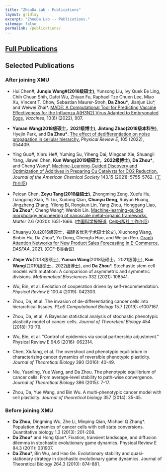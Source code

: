 ```yaml
---
title: "ZhouDa Lab - Publications"
layout: gridlay
excerpt: "ZhouDa Lab -- Publications."
sitemap: false
permalink: /publications/
---
```



## [Full Publications](https://scholar.google.com/citations?user=i9YneRcAAAAJ&hl=zh-CN) 

## Selected Publications 

### After joining XMU

- Hui Chen\#, **Junqiu Wang\#(2016级硕士)**, Yunsong Liu, Ivy Quek Ee Ling, Chih Chuan Shih, Dafei Wu, Zhiyan Fu, Raphael Tze Chuen Lee, Miao Xu, Vincent T. Chow, Sebastian Maurer-Stroh, **Da Zhou\***, Jianjun Liu\*, and Weiwei Zhai\*. [MADE: A Computational Tool for Predicting Vaccine Effectiveness for the Influenza A(H3N2) Virus Adapted to Embryonated Eggs.](https://www.mdpi.com/2076-393X/10/6/907) *Vaccines*, 10(6) (2022), 907.
- **Yuman Wang(2018级硕士，2021级博士)**, **Jintong Zhao(2018级本科生)**, Hyejin Park, and **Da Zhou\***. [The effect of dedifferentiation on noise propagation in cellular hierarchy.](https://journals.aps.org/pre/abstract/10.1103/PhysRevE.105.054409) *Physical Review E*, 105 (2022), 054409.
- Ying Guo\#, Xinru He\#, Yuming Su, Yiheng Dai, Mingcan Xie, Shuangli Yang, Jiawei Chen, **Kun Wang(2019级硕士，2022级博士)**, **Da Zhou\***, and Cheng Wang\*. [Machine-Learning-Guided Discovery and Optimization of Additives in Preparing Cu Catalysts for CO2 Reduction.](https://pubs.acs.org/doi/abs/10.1021/jacs.1c00339) *Journal of the American Chemical Society* 143.15 (2021): 5755-5762. ([工作介绍](https://chem.xmu.edu.cn/info/1274/10577.htm))
- Peican Chen, **Zeyu Tang(2016级硕士)**, Zhongming Zeng, Xuefu Hu, Liangping Xiao, Yi Liu, Xudong Qian, **Chunyu Deng**, Ruiyun Huang, Jingzheng Zhang, Yilong Bi, Rongkun Lin, Yang Zhou, Honggang Liao, **Da Zhou\***, Cheng Wang\*, Wenbin Lin. [Machine-learning-guided morphology engineering of nanoscale metal-organic frameworks.](https://www.sciencedirect.com/science/article/pii/S2590238520301922) *Matter* 2.6 (2020): 1651-1666. ([中国科学报报道](https://news.sciencenet.cn/sbhtmlnews/2020/5/355293.shtm?id=355293), [Cell出版社工作介绍](https://mp.weixin.qq.com/s/VFH-kJrAujdVaLbGi-vp7Q))
- Chuanyu Xu(2016级硕士，福建省优秀学术硕士论文), Xiuchong Wang, Binbin Hu, Da Zhou*, Yu Dong, Chengfu Huo, and Weijun Ren. [Graph Attention Networks for New Product Sales Forecasting in E-Commerce.](https://link.springer.com/chapter/10.1007/978-3-030-73200-4_39) *DASFAA*, 2021. (CCF-B类会议)

- **Zhijie Wu**(2018级硕士), **Yuman Wang**(2018级硕士，2021级博士), **Kun Wang**((2019级硕士，2022级博士), and **Da Zhou***. Stochastic stem cell models with mutation: A comparison of asymmetric and symmetric divisions. *Mathematical Biosciences* 332 (2021): 108541.
- Wu, Bin, et al. Evolution of cooperation driven by self-recommendation. *Physical Review E* 100.4 (2019): 042303.
- Zhou, Da, et al. The invasion of de-differentiating cancer cells into hierarchical tissues. *PLoS Computational Biology* 15.7 (2019): e1007167.
- Zhou, Da, et al. A Bayesian statistical analysis of stochastic phenotypic plasticity model of cancer cells. *Journal of Theoretical Biology* 454 (2018): 70-79.
- Wu, Bin, et al. "Control of epidemics via social partnership adjustment." Physical Review E 94.6 (2016): 062314.
- Chen, Xiufang, et al. The overshoot and phenotypic equilibrium in characterizing cancer dynamics of reversible phenotypic plasticity. *Journal of Theoretical Biology* 390 (2016): 40-49.
- Niu, Yuanling, Yue Wang, and Da Zhou. The phenotypic equilibrium of cancer cells: From average-level stability to path-wise convergence. *Journal of Theoretical Biology* 386 (2015): 7-17.
- Zhou, Da, Yue Wang, and Bin Wu. A multi-phenotypic cancer model with cell plasticity. *Journal of theoretical biology* 357 (2014): 35-45.


### Before joining XMU
- **Da Zhou**, Dingming Wu, Zhe Li, Minping Qian, Michael Q Zhang*. Population dynamics of cancer cells with cell state conversions. Quantitative biology 1.3 (2013): 201-208.
- **Da Zhou*** and Hong Qian*. Fixation, transient landscape, and diffusion dilemma in stochastic evolutionary game dynamics. Physical Review E 84.3 (2011): 031907.
- **Da Zhou***, Bin Wu, and Hao Ge. Evolutionary stability and quasi-stationary strategy in stochastic evolutionary game dynamics. Journal of Theoretical Biology 264.3 (2010): 874-881.

